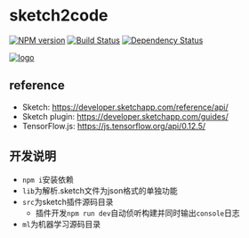 # sketch2code

[![NPM version](https://badge.fury.io/js/sketch2code.png)](https://npmjs.org/package/sketch2code)
[![Build Status](https://travis-ci.org/army8735/sketch2code.svg?branch=master)](https://travis-ci.org/army8735/sketch2code)
[![Dependency Status](https://david-dm.org/army8735/sketch2code.png)](https://david-dm.org/army8735/sketch2code)

[![logo](https://raw.githubusercontent.com/army8735/sketch2code/master/assets/logo.jpg)](https://github.com/army8735/sketch2code)

## reference
* Sketch: https://developer.sketchapp.com/reference/api/
* Sketch plugin: https://developer.sketchapp.com/guides/
* TensorFlow.js: https://js.tensorflow.org/api/0.12.5/

## 开发说明
* `npm i`安装依赖
* `lib`为解析.sketch文件为json格式的单独功能
* `src`为sketch插件源码目录
  * 插件开发`npm run dev`自动侦听构建并同时输出`console`日志
* `ml`为机器学习源码目录
